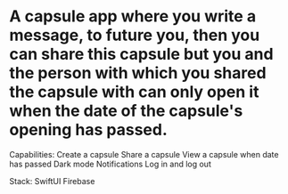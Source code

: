 # A capsule app where you write a message, to future you, then you can share this capsule but you and the person with which you shared the capsule with can only open it when the date of the capsule's opening has passed.

Capabilities:
Create a capsule
Share a capsule
View a capsule when date has passed
Dark mode 
Notifications
Log in and log out

Stack:
SwiftUI
Firebase
